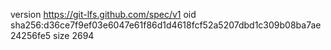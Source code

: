 version https://git-lfs.github.com/spec/v1
oid sha256:d36ce7f9ef03e6047e61f86d1d4618fcf52a5207dbd1c309b08ba7ae24256fe5
size 2694
